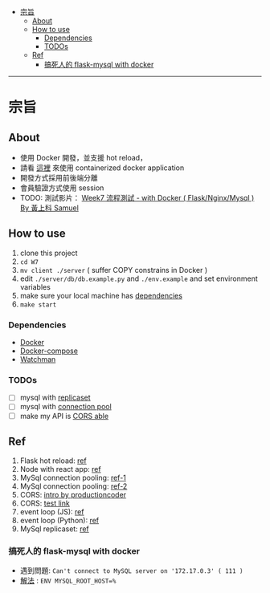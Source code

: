 - [宗旨](#宗旨)
	- [About](#about)
	- [How to use](#how-to-use)
		- [Dependencies](#dependencies)
		- [TODOs](#todos)
	- [Ref](#ref)
		- [搞死人的 flask-mysql with docker](#搞死人的-flask-mysql-with-docker)

<hr>

# 宗旨

## About

-   使用 Docker 開發，並支援 hot reload，
-   請看 [這裡](#how-to-use) 來使用 containerized docker application
-   開發方式採用前後端分離
-   會員驗證方式使用 session
-   TODO: 測試影片： [Week7 流程測試 - with Docker ( Flask/Nginx/Mysql ) By 黃上科 Samuel]()

## How to use

1.  clone this project
2.  `cd W7`
3.  `mv client ./server` ( suffer COPY constrains in Docker )
4.  edit `./server/db/db.example.py` and `./env.example` and set environment variables
5.  make sure your local machine has [dependencies](#dependencies)
6.  `make start`

### Dependencies

-   [Docker](https://docs.docker.com/get-docker/)
-   [Docker-compose](https://docs.docker.com/compose/)
-   [Watchman](https://facebook.github.io/watchman/docs/install.html)

### TODOs

-   [ ] mysql with [replicaset](#ref)
-   [ ] mysql with [connection pool](#ref)
-   [ ] make my API is [CORS able](#ref)

## Ref

1.  Flask hot reload: [ref](https://medium.com/hootsuite-engineering/hot-reloading-on-a-dockerized-flask-app-4e87b88ea303)
2.  Node with react app: [ref](https://xiaolishen.medium.com/develop-in-docker-a-node-backend-and-a-react-front-end-talking-to-each-other-5c522156f634)
3.  MySql connection pooling: [ref-1](https://pynative.com/python-database-connection-pooling-with-mysql/#:~:text=Connection%20pooling%20means%20connections%20are,a%20middle%2Dtier%20server%20environment.)
4.  MySql connection pooling: [ref-2](https://dev.mysql.com/doc/connector-python/en/connector-python-connection-pooling.html)
5.  CORS: [intro by productioncoder](https://www.youtube.com/watch?v=woXBXJgGQvQ)
6.  CORS: [test link](http://www.test-cors.org/)
7.  event loop (JS): [ref](https://developer.mozilla.org/zh-TW/docs/Web/JavaScript/EventLoop)
8.  event loop (Python): [ref](https://docs.python.org/3/library/asyncio-eventloop.html#:~:text=The%20event%20loop%20is%20the,asyncio%20functions%2C%20such%20as%20asyncio.)
9.  MySql replicaset: [ref](https://dev.mysql.com/blog-archive/setting-up-mysql-group-replication-with-mysql-docker-images/)


### 搞死人的 flask-mysql with docker

-   遇到問題: `Can't connect to MySQL server on '172.17.0.3' ( 111 )`
-   [解法](https://dev.mysql.com/doc/mysql-installation-excerpt/5.7/en/docker-mysql-more-topics.html) : `ENV MYSQL_ROOT_HOST=%`
